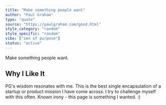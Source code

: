 ```yaml
---
title: "Make something people want"
author: "Paul Graham"
type: "quote"
source: "https://paulgraham.com/good.html"
style_category: "random"
style_specific: "random"
vibe: ["zen of purpose"]
status: "active"
---
```


Make something people want.

## Why I Like It  
PG's wisdom resonates with me. This is the best single encapsulation of a startup or product mission I have come across. I try to challenge myself with this often.
Known irony - this page is something I wanted. :) 